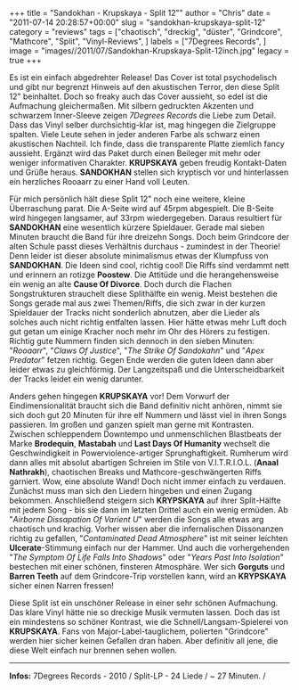 +++
title = "Sandokhan - Krupskaya - Split 12\""
author = "Chris"
date = "2011-07-14 20:28:57+00:00"
slug = "sandokhan-krupskaya-split-12"
category = "reviews"
tags = ["chaotisch", "dreckig", "düster", "Grindcore", "Mathcore", "Split", "Vinyl-Reviews", ]
labels = ["7Degrees Records", ]
image = "images//2011/07/Sandokhan-Krupskaya-Split-12inch.jpg"
legacy = true
+++

Es ist ein einfach abgedrehter Release! Das Cover ist total psychodelisch und gibt nur begrenzt Hinweis auf den akustischen Terror, den diese Split 12" beinhaltet. Doch so freaky auch das Cover aussieht, so
edel ist die Aufmachung gleichermaßen. Mit silbern gedruckten Akzenten und schwarzem Inner-Sleeve zeigen _7Degrees Records_ die Liebe zum Detail. Dass das Vinyl selber durchsichtig-klar ist, mag hingegen die Zielgruppe spalten. Viele Leute sehen in jeder anderen Farbe als schwarz einen akustischen Nachteil. Ich finde, dass die transparente Platte ziemlich fancy aussieht. Ergänzt wird das Paket durch einen Beileger mit mehr oder weniger informativen Charakter. **KRUPSKAYA** geben freudig Kontakt-Daten und Grüße heraus. **SANDOKHAN** stellen sich kryptisch vor und hinterlassen ein herzliches Rooaarr zu einer Hand voll Leuten.

Für mich persönlich hält diese Split 12" noch eine weitere, kleine Überraschung parat. Die A-Seite wird auf 45rpm abgespielt. Die B-Seite wird hingegen langsamer, auf 33rpm wiedergegeben. Daraus resultiert für **SANDOKHAN** eine wesentlich kürzere Spieldauer. Gerade mal sieben Minuten braucht die Band für ihre dreizehn Songs. Doch beim Grindcore der alten Schule passt dieses Verhältnis durchaus - zumindest in der Theorie!
Denn leider ist dieser absolute minimalismus etwas der Klumpfuss von **SANDOKHAN**. Die Ideen sind cool, richtig cool! Die Riffs sind verdammt nett und erinnern an rotizge **Poostew**. Die Attitüde und die herangehensweise ein wenig an alte **Cause Of Divorce**. Doch durch die Flachen Songstrukturen strauchelt diese Splithälfte ein wenig. Meist bestehen die Songs gerade mal aus zwei Themen/Riffs, die sich zwar in der kurzen Spieldauer der Tracks nicht sonderlich abnutzen, aber die Lieder als solches auch nicht richtig entfalten lassen. Hier hätte etwas mehr Luft doch gut getan um einige Kracher noch mehr im Ohr des Hörers zu festigen.
Richtig gute Nummern finden sich dennoch in den sieben Minuten: "_Rooaarr_", "_Claws Of Justice_", "_The Strike Of Sandokahn_" und "_Apex Predator_" fetzen richtig.
Gegen Ende werden die guten Ideen dann aber leider etwas zu gleichförmig. Der Langzeitspaß und die Unterscheidbarkeit der Tracks leidet ein wenig darunter.



Anders gehen hingegen **KRUPSKAYA** vor! Dem Vorwurf der Eindimensionalität braucht sich die Band definitiv nicht anhören, nimmt sie sich doch gut 20 Minuten für ihre elf Nummern und lässt viel in ihren Songs passieren. Im großen und ganzen spielt man gerne mit Kontrasten. Zwischen schleppendem Downtempo und unmenschlichen Blastbeats der Marke **Brodequin**, **Mastabah** und **Last Days Of Humanity** wechselt die Geschwindigkeit in Powerviolence-artiger Sprunghaftigkeit. Rumherum wird dann alles mit absolut abartigen Schreien im Stile von V.I.T.R.I.O.L. (**Anaal Nathrakh**), chaotischen Breaks und Mathcore-geschwängerten Riffs garniert. Wow, eine absolute Wand! Doch nicht immer einfach zu verdauen. Zunächst muss man sich den Liedern hingeben und einen Zugang bekommen. Anschließend steigern sich **KRYPSKAYA** auf ihrer Split-Hälfte mit jedem Song - bis sie dann im letzten Drittel auch ein wenig ermüden. Ab "_Airborne Dissapation Of Varient U_" werden die Songs alle etwas arg chaotisch und krachig.
Vorher wissen aber die infernalischen Dissonanzen richtig zu gefallen, "_Contaminated Dead Atmosphere_" ist mit seiner leichten **Ulcerate**-Stimmung einfach nur der Hammer. Und auch die vorhergehenden "_The Symptom Of Life Falls Into Shadows_" oder "_Years Past Into Isolation_" bestechen mit einer schönen, finsteren Atmosphäre.
Wer sich **Gorguts** und **Barren Teeth** auf dem Grindcore-Trip vorstellen kann, wird an **KRYPSKAYA** sicher einen Narren fressen!



Diese Split ist ein unschöner Release in einer sehr schönen Aufmachung. Das klare Vinyl hätte nie so dreckige Musik vermuten lassen. Doch das ist ein mindestens so schöner Kontrast, wie die Schnell/Langsam-Spielerei von **KRUPSKAYA**. Fans von Major-Label-tauglichem, polierten "Grindcore" werden hier sicher keinen Gefallen dran haben. Aber definitiv all jene, die diese Welt einfach nur brennen sehen wollen.



---
**Infos:**
7Degrees Records - 2010 / 
Split-LP - 24 Liede / ~ 27 Minuten. / 
